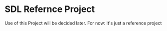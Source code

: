 # SDL Refernce Project
Use of this Project will be decided later.
For now: It's just a reference project
